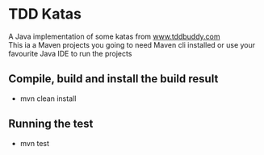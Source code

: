 # TDD Katas

A Java implementation of some katas from www.tddbuddy.com  
This ia a Maven projects you going to need Maven cli installed or use your favourite Java IDE to run the projects

## Compile, build and install the build result
* mvn clean install

## Running the test
* mvn test